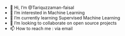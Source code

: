 - 👋 Hi, I’m @Tariquzzaman-faisal
- 👀 I’m interested in Machine Learning
- 🌱 I’m currently learning Supervised Machine Learning
- 💞️ I’m looking to collaborate on open source projects
- 📫 How to reach me : via email

<!---
Tariquzzaman-faisal/Tariquzzaman-faisal is a ✨ special ✨ repository because its `README.md` (this file) appears on your GitHub profile.
You can click the Preview link to take a look at your changes.
--->
